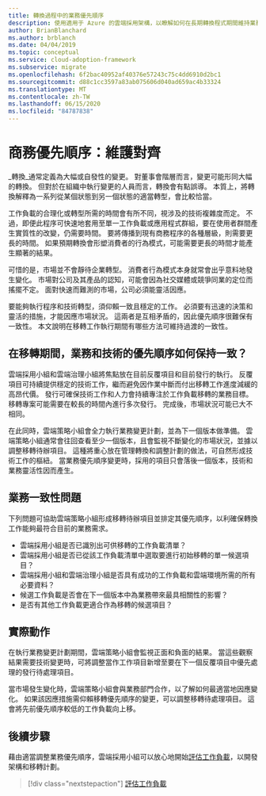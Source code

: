 ```yaml
---
title: 轉換過程中的業務優先順序
description: 使用適用于 Azure 的雲端採用架構，以瞭解如何在長期轉換程式期間維持業務的對齊。
author: BrianBlanchard
ms.author: brblanch
ms.date: 04/04/2019
ms.topic: conceptual
ms.service: cloud-adoption-framework
ms.subservice: migrate
ms.openlocfilehash: 6f2bac40952af40376e57243c75c4dd6910d2bc1
ms.sourcegitcommit: d88c1cc3597a83ab075606d040ad659ac4b33324
ms.translationtype: MT
ms.contentlocale: zh-TW
ms.lasthandoff: 06/15/2020
ms.locfileid: "84787838"
---
```

# <a name="business-priorities-maintaining-alignment"></a>商務優先順序：維護對齊

_轉換_通常定義為大幅或自發性的變更。 對董事會階層而言，變更可能形同大幅的轉換。 但對於在組織中執行變更的人員而言，轉換會有點誤導。 本質上，將轉換解釋為一系列從某個狀態到另一個狀態的適當轉型，會比較恰當。

工作負載的合理化或轉型所需的時間會有所不同，視涉及的技術複雜度而定。 不過，即便此程序可快速地套用至單一工作負載或應用程式群組，要在使用者群間產生實質性的改變，仍需要時間。 要將傳播到現有商務程序的各種層級，則需要更長的時間。 如果預期轉換會形塑消費者的行為模式，可能需要更長的時間才能產生顯著的結果。

可惜的是，市場並不會靜待企業轉型。 消費者行為模式本身就常會出乎意料地發生變化。 市場對公司及其產品的認知，可能會因為社交媒體或競爭同業的定位而搖擺不定。 面對快速而難測的市場，公司必須能靈活因應。

要能夠執行程序和技術轉型，須仰賴一致且穩定的工作。 必須要有迅速的決策和靈活的措施，才能因應市場狀況。 這兩者是互相矛盾的，因此優先順序很難保有一致性。 本文說明在移轉工作執行期間有哪些方法可維持過渡的一致性。

## <a name="how-can-business-and-technical-priorities-stay-aligned-during-a-migration"></a>在移轉期間，業務和技術的優先順序如何保持一致？

雲端採用小組和雲端治理小組將焦點放在目前反覆項目和目前發行的執行。 反覆項目可持續提供穩定的技術工作，繼而避免因作業中斷而付出移轉工作進度減緩的高昂代價。 發行可確保技術工作和人力會持續專注於工作負載移轉的業務目標。 移轉專案可能需要在較長的時間內進行多次發行。 完成後，市場狀況可能已大不相同。

在此同時，雲端策略小組會全力執行業務變更計劃，並為下一個版本做準備。 雲端策略小組通常會往回查看至少一個版本，且會監視不斷變化的市場狀況，並據以調整移轉待辦項目。 這種將重心放在管理轉換和調整計劃的做法，可自然形成技術工作的樞紐。 當業務優先順序變更時，採用的項目只會落後一個版本，技術和業務靈活性因而產生。

## <a name="business-alignment-questions"></a>業務一致性問題

下列問題可協助雲端策略小組形成移轉待辦項目並排定其優先順序，以利確保轉換工作能夠最符合目前的業務需求。

- 雲端採用小組是否已識別出可供移轉的工作負載清單？
- 雲端採用小組是否已從該工作負載清單中選取要進行初始移轉的單一候選項目？
- 雲端採用小組和雲端治理小組是否具有成功的工作負載和雲端環境所需的所有必要資料？
- 候選工作負載是否會在下一個版本中為業務帶來最具相關性的影響？
- 是否有其他工作負載更適合作為移轉的候選項目？

## <a name="tangible-actions"></a>實際動作

在執行業務變更計劃期間，雲端策略小組會監視正面和負面的結果。 當這些觀察結果需要技術變更時，可將調整當作工作項目新增至要在下一個反覆項目中優先處理的發行待處理項目。

當市場發生變化時，雲端策略小組會與業務部門合作，以了解如何最適當地因應變化。 如果該因應措施需仰賴移轉優先順序的變更，可以調整移轉待處理項目。 這會將先前優先順序較低的工作負載向上移。

## <a name="next-steps"></a>後續步驟

藉由適當調整業務優先順序，雲端採用小組可以放心地開始[評估工作負載](./evaluate.md)，以開發架構和移轉計劃。

> [!div class="nextstepaction"]
> [評估工作負載](./evaluate.md)
